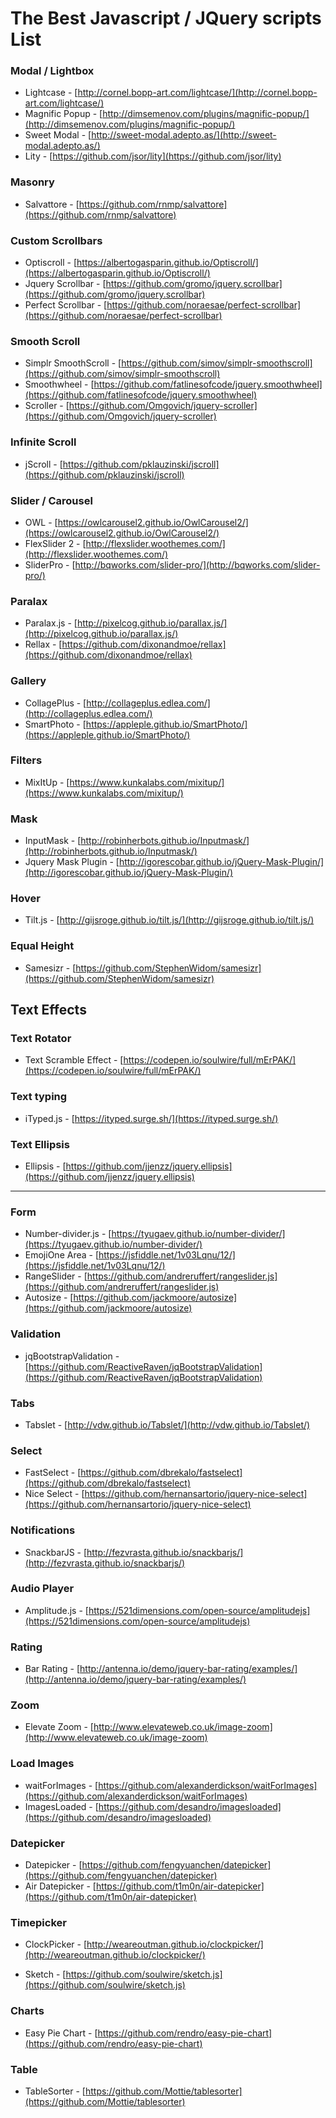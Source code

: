 # The Best Javascript / JQuery scripts List

### Modal / Lightbox
* Lightcase - [http://cornel.bopp-art.com/lightcase/](http://cornel.bopp-art.com/lightcase/)
* Magnific Popup - [http://dimsemenov.com/plugins/magnific-popup/](http://dimsemenov.com/plugins/magnific-popup/)
* Sweet Modal - [http://sweet-modal.adepto.as/](http://sweet-modal.adepto.as/)
* Lity - [https://github.com/jsor/lity](https://github.com/jsor/lity)

### Masonry
* Salvattore - [https://github.com/rnmp/salvattore](https://github.com/rnmp/salvattore)

### Custom Scrollbars
* Optiscroll - [https://albertogasparin.github.io/Optiscroll/](https://albertogasparin.github.io/Optiscroll/)
* Jquery Scrollbar - [https://github.com/gromo/jquery.scrollbar](https://github.com/gromo/jquery.scrollbar)
* Perfect Scrollbar - [https://github.com/noraesae/perfect-scrollbar](https://github.com/noraesae/perfect-scrollbar)

### Smooth Scroll
* Simplr SmoothScroll - [https://github.com/simov/simplr-smoothscroll](https://github.com/simov/simplr-smoothscroll)
* Smoothwheel - [https://github.com/fatlinesofcode/jquery.smoothwheel](https://github.com/fatlinesofcode/jquery.smoothwheel)
* Scroller - [https://github.com/Omgovich/jquery-scroller](https://github.com/Omgovich/jquery-scroller)

### Infinite Scroll
* jScroll - [https://github.com/pklauzinski/jscroll](https://github.com/pklauzinski/jscroll)

### Slider / Carousel
* OWL - [https://owlcarousel2.github.io/OwlCarousel2/](https://owlcarousel2.github.io/OwlCarousel2/)
* FlexSlider 2 - [http://flexslider.woothemes.com/](http://flexslider.woothemes.com/)
* SliderPro - [http://bqworks.com/slider-pro/](http://bqworks.com/slider-pro/)

### Paralax
* Paralax.js - [http://pixelcog.github.io/parallax.js/](http://pixelcog.github.io/parallax.js/)
* Rellax - [https://github.com/dixonandmoe/rellax](https://github.com/dixonandmoe/rellax)

### Gallery
* CollagePlus - [http://collageplus.edlea.com/](http://collageplus.edlea.com/)
* SmartPhoto - [https://appleple.github.io/SmartPhoto/](https://appleple.github.io/SmartPhoto/)

### Filters
* MixItUp - [https://www.kunkalabs.com/mixitup/](https://www.kunkalabs.com/mixitup/)

### Mask
* InputMask - [http://robinherbots.github.io/Inputmask/](http://robinherbots.github.io/Inputmask/)
* Jquery Mask Plugin - [http://igorescobar.github.io/jQuery-Mask-Plugin/](http://igorescobar.github.io/jQuery-Mask-Plugin/)

### Hover
* Tilt.js - [http://gijsroge.github.io/tilt.js/](http://gijsroge.github.io/tilt.js/)

### Equal Height
* Samesizr - [https://github.com/StephenWidom/samesizr](https://github.com/StephenWidom/samesizr)


## Text Effects

### Text Rotator
* Text Scramble Effect - [https://codepen.io/soulwire/full/mErPAK/](https://codepen.io/soulwire/full/mErPAK/)

### Text typing
* iTyped.js - [https://ityped.surge.sh/](https://ityped.surge.sh/)

### Text Ellipsis
* Ellipsis - [https://github.com/jjenzz/jquery.ellipsis](https://github.com/jjenzz/jquery.ellipsis)

---

### Form
* Number-divider.js - [https://tyugaev.github.io/number-divider/](https://tyugaev.github.io/number-divider/)
* EmojiOne Area - [https://jsfiddle.net/1v03Lqnu/12/](https://jsfiddle.net/1v03Lqnu/12/)
* RangeSlider - [https://github.com/andreruffert/rangeslider.js](https://github.com/andreruffert/rangeslider.js)
* Autosize - [https://github.com/jackmoore/autosize](https://github.com/jackmoore/autosize)

### Validation
* jqBootstrapValidation - [https://github.com/ReactiveRaven/jqBootstrapValidation](https://github.com/ReactiveRaven/jqBootstrapValidation)

### Tabs
* Tabslet - [http://vdw.github.io/Tabslet/](http://vdw.github.io/Tabslet/)

### Select
* FastSelect - [https://github.com/dbrekalo/fastselect](https://github.com/dbrekalo/fastselect)
* Nice Select - [https://github.com/hernansartorio/jquery-nice-select](https://github.com/hernansartorio/jquery-nice-select)

### Notifications
* SnackbarJS - [http://fezvrasta.github.io/snackbarjs/](http://fezvrasta.github.io/snackbarjs/)

### Audio Player
* Amplitude.js - [https://521dimensions.com/open-source/amplitudejs](https://521dimensions.com/open-source/amplitudejs)

### Rating
* Bar Rating - [http://antenna.io/demo/jquery-bar-rating/examples/](http://antenna.io/demo/jquery-bar-rating/examples/)

### Zoom
* Elevate Zoom - [http://www.elevateweb.co.uk/image-zoom](http://www.elevateweb.co.uk/image-zoom)

### Load Images
* waitForImages - [https://github.com/alexanderdickson/waitForImages](https://github.com/alexanderdickson/waitForImages)
* ImagesLoaded - [https://github.com/desandro/imagesloaded](https://github.com/desandro/imagesloaded)

### Datepicker 
* Datepicker - [https://github.com/fengyuanchen/datepicker](https://github.com/fengyuanchen/datepicker)
* Air Datepicker - [https://github.com/t1m0n/air-datepicker](https://github.com/t1m0n/air-datepicker)

### Timepicker
* ClockPicker - [http://weareoutman.github.io/clockpicker/](http://weareoutman.github.io/clockpicker/)

* Sketch - [https://github.com/soulwire/sketch.js](https://github.com/soulwire/sketch.js)

### Charts
* Easy Pie Chart - [https://github.com/rendro/easy-pie-chart](https://github.com/rendro/easy-pie-chart)

### Table
* TableSorter - [https://github.com/Mottie/tablesorter](https://github.com/Mottie/tablesorter)
